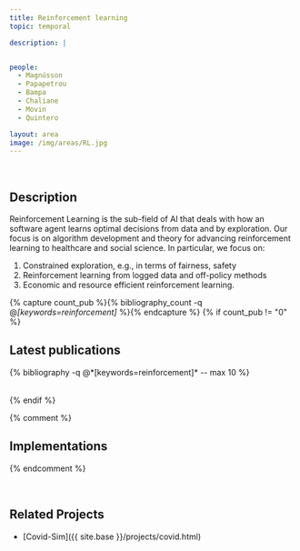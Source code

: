 ```yaml
---
title: Reinforcement learning
topic: temporal

description: |


people:
  - Magnússon
  - Papapetrou
  - Bampa
  - Chaliane
  - Movin
  - Quintero

layout: area
image: /img/areas/RL.jpg
---
```


<br>

## Description

Reinforcement Learning is the sub-field of AI that deals with how an software agent learns optimal decisions from data and by exploration.  Our focus is on algorithm development and theory for advancing reinforcement learning to healthcare and social science. In particular, we focus on:
1. Constrained exploration, e.g., in terms of fairness, safety
2. Reinforcement learning from logged data and off-policy methods 
3. Economic and resource efficient reinforcement learning. 

{% capture count_pub %}{% bibliography_count -q @*[keywords=reinforcement]* %}{% endcapture %}
{% if count_pub != "0" %}
<br>

## Latest publications

<div class="publications">
    <table class="table">
        <tbody>
        <tr>
          {% bibliography -q @*[keywords=reinforcement]*  -- max 10 %}
        </tr>
        </tbody>
    </table>
</div>
{% endif %}
 
 <br>
 
 {% comment %}
## Implementations

{% endcomment %}

<br>

## Related Projects

- [Covid-Sim]({{ site.base }}/projects/covid.html)